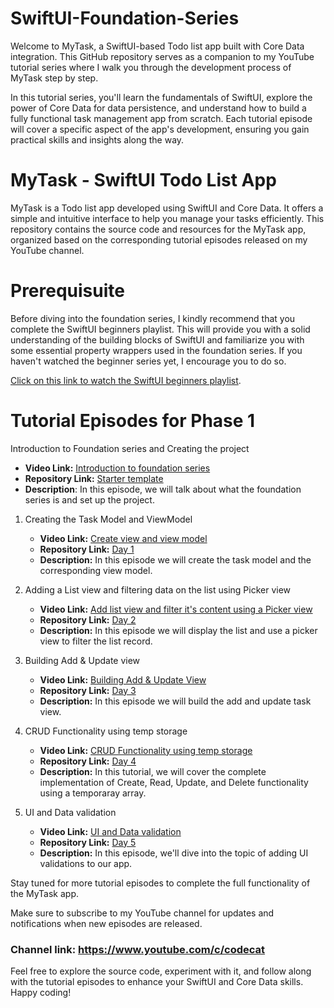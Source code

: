 # SwiftUI-Foundation-Series
Welcome to MyTask, a SwiftUI-based Todo list app built with Core Data integration. This GitHub repository serves as a companion to my YouTube tutorial series where I walk you through the development process of MyTask step by step.

In this tutorial series, you'll learn the fundamentals of SwiftUI, explore the power of Core Data for data persistence, and understand how to build a fully functional task management app from scratch. Each tutorial episode will cover a specific aspect of the app's development, ensuring you gain practical skills and insights along the way.

# MyTask - SwiftUI Todo List App

MyTask is a Todo list app developed using SwiftUI and Core Data. It offers a simple and intuitive interface to help you manage your tasks efficiently. This repository contains the source code and resources for the MyTask app, organized based on the corresponding tutorial episodes released on my YouTube channel.

# Prerequisuite
Before diving into the foundation series, I kindly recommend that you complete the SwiftUI beginners playlist. This will provide you with a solid understanding of the building blocks of SwiftUI and familiarize you with some essential property wrappers used in the foundation series. If you haven't watched the beginner series yet, I encourage you to do so.

[Click on this link to watch the SwiftUI beginners playlist](https://www.youtube.com/playlist?list=PLb5R4QC2DtFuRFJ35uPMhpY90s0VMNR-i).

# Tutorial Episodes for Phase 1

Introduction to Foundation series and Creating the project
  -  **Video Link:** [Introduction to foundation series](https://youtu.be/GUIOPDCHei0)
  -  **Repository Link:** [Starter template](https://github.com/codecat15/SwiftUI-Foundation-Series/tree/main/Phase%201/Project%20Template/MyTask)
  -  **Description**: In this episode, we will talk about what the foundation series is and set up the project.

1. Creating the Task Model and ViewModel
   - **Video Link:** [Create view and view model](https://youtu.be/TOxW8DgmTd4)
   - **Repository Link:** [Day 1](https://github.com/codecat15/SwiftUI-Foundation-Series/tree/main/Phase%201/Day%201%20Model%20and%20ViewModel/MyTask)
   - **Description:** In this episode we will create the task model and the corresponding view model.
   
2. Adding a List view and filtering data on the list using Picker view
   - **Video Link:** [Add list view and filter it's content using a Picker view](https://youtu.be/KZW47Om_7Kw)
   - **Repository Link:** [Day 2](https://github.com/codecat15/SwiftUI-Foundation-Series/tree/main/Phase%201/Day%202%20Display%20data%20on%20the%20list%20%26%20filter%20it%20using%20Picker%20View/MyTask)
   - **Description:** In this episode we will display the list and use a picker view to filter the list record.

3. Building Add & Update view
   - **Video Link:** [Building Add & Update View](https://youtu.be/1OC3lOHbAt4)
   - **Repository Link:** [Day 3](https://github.com/codecat15/SwiftUI-Foundation-Series/tree/main/Phase%201/Day%203%20Building%20Add%20%26%20Update%20View/MyTask)
   - **Description:** In this episode we will build the add and update task view.

4. CRUD Functionality using temp storage
   - **Video Link:** [CRUD Functionality using temp storage](https://youtu.be/kg0Tsl2r5jg)
   - **Repository Link:** [Day 4](https://github.com/codecat15/SwiftUI-Foundation-Series/tree/main/Phase%201/Day%204%20CRUD%20Functionality%20using%20temp%20storage/MyTask)
   - **Description:** In this tutorial, we will cover the complete implementation of Create, Read, Update, and Delete functionality using a temporaray array.

5. UI and Data validation
   - **Video Link:** [UI and Data validation](https://youtu.be/qXL6Kft2mcQ)
   - **Repository Link:** [Day 5](https://github.com/codecat15/SwiftUI-Foundation-Series/tree/main/Phase%201/Day%205%20UI%20%26%20Data%20Validations/MyTask)
   - **Description:** In this episode, we'll dive into the topic of adding UI validations to our app.

Stay tuned for more tutorial episodes to complete the full functionality of the MyTask app. 

Make sure to subscribe to my YouTube channel for updates and notifications when new episodes are released.

### Channel link: https://www.youtube.com/c/codecat

Feel free to explore the source code, experiment with it, and follow along with the tutorial episodes to enhance your SwiftUI and Core Data skills. 
Happy coding!

